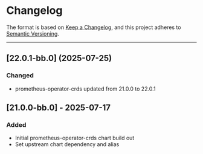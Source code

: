 # Changelog

The format is based on [Keep a Changelog](https://keepachangelog.com/en/1.0.0/), and this project adheres to [Semantic Versioning](https://semver.org/spec/v2.0.0.html).

---

## [22.0.1-bb.0] (2025-07-25)
### Changed
- prometheus-operator-crds updated from 21.0.0 to 22.0.1

## [21.0.0-bb.0] - 2025-07-17

### Added

- Initial prometheus-operator-crds chart build out
- Set upstream chart dependency and alias
